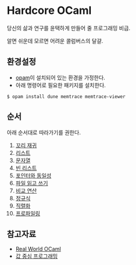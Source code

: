 # Hardcore OCaml
당신의 삶과 연구를 윤택하게 만들어 줄 프로그래밍 비급.

알면 쉬운데 모르면 어려운 콜럼버스의 달걀.

## 환경설정
- [opam](https://opam.ocaml.org)이 설치되어 있는 환경을 가정한다.
- 아래 명령어로 필요한 패키지를 설치한다.
```console
$ opam install dune memtrace memtrace-viewer
```

## 순서
아래 순서대로 따라가기를 권한다.

1. [꼬리 재귀](tail-recursion/)
2. [리스트](list/)
3. [문자열](string/)
4. [빈 리스트](empty/)
5. [포인터와 동일성](equality/)
6. [파일 읽고 쓰기](file-io/)
7. [비교 연산](compare/)
8. [정규식](regexp/)
9. [직렬화](serialize/)
10. [프로파일링](profiling/)

## 참고자료
- [Real World OCaml](https://dev.realworldocaml.org/)
- [값 중심 프로그래밍](doc/value.pdf)

